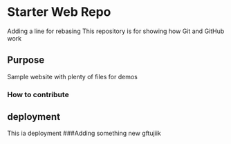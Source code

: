 




# Starter Web Repo
Adding a line for rebasing
This repository is for showing how Git and GitHub work

## Purpose

Sample website with plenty of files for demos
 ### How to contribute

## deployment
This ia deployment
###Adding something new
gftujiik
